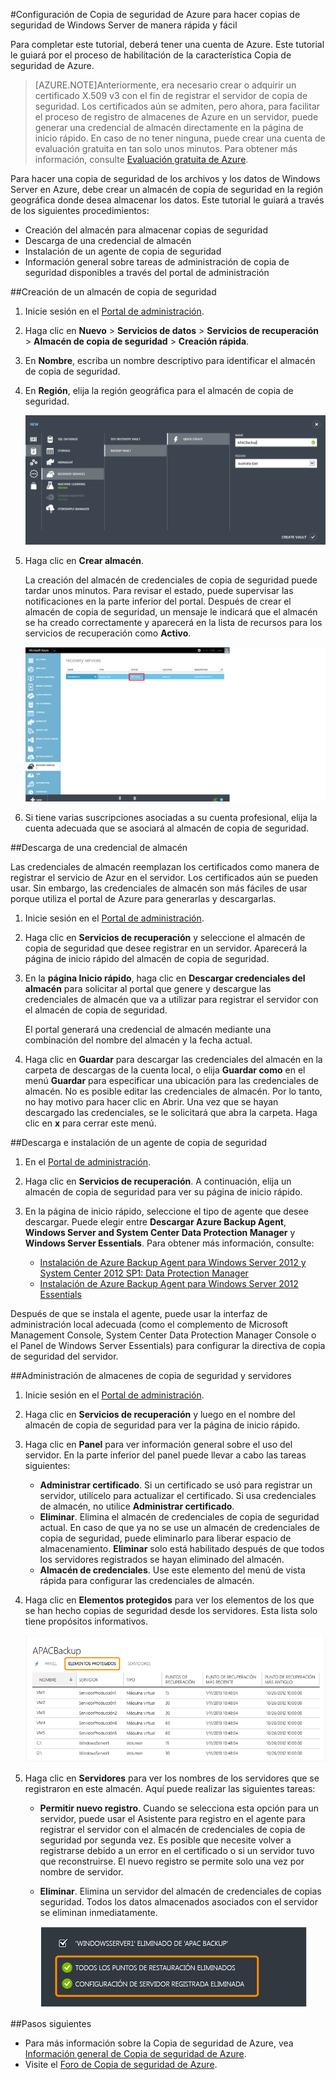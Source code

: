 <properties 
	pageTitle="Configuración de los servicios de Copia de seguridad de Azure para hacer copias de seguridad de Windows Server de manera rápida y fácil" 
	description="Use este tutorial para aprender a utilizar el servicio Copia de seguridad en la nube de Microsoft Azure para crear copias de seguridad de Windows Server en la nube." 
	services="backup" 
	documentationCenter="" 
	authors="markgalioto" 
	manager="jwhit" 
	editor="tysonn"/>

<tags 
	ms.service="backup" 
	ms.workload="storage-backup-recovery" 
	ms.tgt_pltfrm="na" 
	ms.devlang="na" 
	ms.topic="article" 
	ms.date="06/03/2015" 
	ms.author="markgal"/>



#Configuración de Copia de seguridad de Azure para hacer copias de seguridad de Windows Server de manera rápida y fácil

Para completar este tutorial, deberá tener una cuenta de Azure. Este tutorial le guiará por el proceso de habilitación de la característica Copia de seguridad de Azure.
>[AZURE.NOTE]Anteriormente, era necesario crear o adquirir un certificado X.509 v3 con el fin de registrar el servidor de copia de seguridad. Los certificados aún se admiten, pero ahora, para facilitar el proceso de registro de almacenes de Azure en un servidor, puede generar una credencial de almacén directamente en la página de inicio rápido. En caso de no tener ninguna, puede crear una cuenta de evaluación gratuita en tan solo unos minutos. Para obtener más información, consulte [Evaluación gratuita de Azure](https://azure.microsoft.com/pricing/free-trial/).

Para hacer una copia de seguridad de los archivos y los datos de Windows Server en Azure, debe crear un almacén de copia de seguridad en la región geográfica donde desea almacenar los datos. Este tutorial le guiará a través de los siguientes procedimientos:

- Creación del almacén para almacenar copias de seguridad
- Descarga de una credencial de almacén
- Instalación de un agente de copia de seguridad
- Información general sobre tareas de administración de copia de seguridad disponibles a través del portal de administración

##Creación de un almacén de copia de seguridad

1. Inicie sesión en el [Portal de administración](https://manage.windowsazure.com).
2. Haga clic en **Nuevo** > **Servicios de datos** > **Servicios de recuperación** > **Almacén de copia de seguridad** > **Creación rápida**.
3. En **Nombre**, escriba un nombre descriptivo para identificar el almacén de copia de seguridad.
4. En **Región**, elija la región geográfica para el almacén de copia de seguridad.

    ![Nuevo almacén de credenciales de copia de seguridad](./media/backup-configure-vault/RS_newbackupvault.png)

5. Haga clic en **Crear almacén**.

    La creación del almacén de credenciales de copia de seguridad puede tardar unos minutos. Para revisar el estado, puede supervisar las notificaciones en la parte inferior del portal. Después de crear el almacén de copia de seguridad, un mensaje le indicará que el almacén se ha creado correctamente y aparecerá en la lista de recursos para los servicios de recuperación como **Activo**.

    ![Creación del almacén de credenciales de copia de seguridad](./media/backup-configure-vault/RS_backupvaultcreation.png)

6. Si tiene varias suscripciones asociadas a su cuenta profesional, elija la cuenta adecuada que se asociará al almacén de copia de seguridad.

##Descarga de una credencial de almacén

Las credenciales de almacén reemplazan los certificados como manera de registrar el servicio de Azur en el servidor. Los certificados aún se pueden usar. Sin embargo, las credenciales de almacén son más fáciles de usar porque utiliza el portal de Azure para generarlas y descargarlas.

1. Inicie sesión en el [Portal de administración](https://manage.windowsazure.com).
2. Haga clic en **Servicios de recuperación** y seleccione el almacén de copia de seguridad que desee registrar en un servidor. Aparecerá la página de inicio rápido del almacén de copia de seguridad.
3. En la **página Inicio rápido**, haga clic en **Descargar credenciales del almacén** para solicitar al portal que genere y descargue las credenciales de almacén que va a utilizar para registrar el servidor con el almacén de copia de seguridad.

    El portal generará una credencial de almacén mediante una combinación del nombre del almacén y la fecha actual.

4. Haga clic en **Guardar** para descargar las credenciales del almacén en la carpeta de descargas de la cuenta local, o elija **Guardar como** en el menú **Guardar** para especificar una ubicación para las credenciales de almacén. No es posible editar las credenciales de almacén. Por lo tanto, no hay motivo para hacer clic en Abrir. Una vez que se hayan descargado las credenciales, se le solicitará que abra la carpeta. Haga clic en **x** para cerrar este menú.

##Descarga e instalación de un agente de copia de seguridad

1. En el [Portal de administración](https://manage.windowsazure.com).
2. Haga clic en **Servicios de recuperación**. A continuación, elija un almacén de copia de seguridad para ver su página de inicio rápido.
3. En la página de inicio rápido, seleccione el tipo de agente que desee descargar. Puede elegir entre **Descargar Azure Backup Agent**, **Windows Server and System Center Data Protection Manager** y **Windows Server Essentials**. Para obtener más información, consulte:

	* [Instalación de Azure Backup Agent para Windows Server 2012 y System Center 2012 SP1: Data Protection Manager](http://technet.microsoft.com/library/hh831761.aspx#BKMK_installagent)
	* [Instalación de Azure Backup Agent para Windows Server 2012 Essentials](http://technet.microsoft.com/library/jj884318.aspx)

Después de que se instala el agente, puede usar la interfaz de administración local adecuada (como el complemento de Microsoft Management Console, System Center Data Protection Manager Console o el Panel de Windows Server Essentials) para configurar la directiva de copia de seguridad del servidor.

##Administración de almacenes de copia de seguridad y servidores

1. Inicie sesión en el [Portal de administración](https://manage.windowsazure.com).
2. Haga clic en **Servicios de recuperación** y luego en el nombre del almacén de copia de seguridad para ver la página de inicio rápido.
3. Haga clic en **Panel** para ver información general sobre el uso del servidor. En la parte inferior del panel puede llevar a cabo las tareas siguientes:

    - **Administrar certificado**. Si un certificado se usó para registrar un servidor, utilícelo para actualizar el certificado. Si usa credenciales de almacén, no utilice **Administrar certificado**.
    - **Eliminar**. Elimina el almacén de credenciales de copia de seguridad actual. En caso de que ya no se use un almacén de credenciales de copia de seguridad, puede eliminarlo para liberar espacio de almacenamiento. **Eliminar** solo está habilitado después de que todos los servidores registrados se hayan eliminado del almacén.
    - **Almacén de credenciales**. Use este elemento del menú de vista rápida para configurar las credenciales de almacén.

4. Haga clic en **Elementos protegidos** para ver los elementos de los que se han hecho copias de seguridad desde los servidores. Esta lista solo tiene propósitos informativos.

    ![Elementos protegidos](./media/backup-configure-vault/RS_protecteditems.png)

5. Haga clic en **Servidores** para ver los nombres de los servidores que se registraron en este almacén. Aquí puede realizar las siguientes tareas:

    - **Permitir nuevo registro**. Cuando se selecciona esta opción para un servidor, puede usar el Asistente para registro en el agente para registrar el servidor con el almacén de credenciales de copia de seguridad por segunda vez. Es posible que necesite volver a registrarse debido a un error en el certificado o si un servidor tuvo que reconstruirse. El nuevo registro se permite solo una vez por nombre de servidor.
    - **Eliminar**. Elimina un servidor del almacén de credenciales de copias seguridad. Todos los datos almacenados asociados con el servidor se eliminan inmediatamente.

        ![Servidor eliminado](./media/backup-configure-vault/RS_deletedserver.png)

##Pasos siguientes

- Para más información sobre la Copia de seguridad de Azure, vea [Información general de Copia de seguridad de Azure](http://go.microsoft.com/fwlink/p/?LinkId=222425). 
- Visite el [Foro de Copia de seguridad de Azure](http://go.microsoft.com/fwlink/p/?LinkId=290933).


 

<!---HONumber=July15_HO3-->